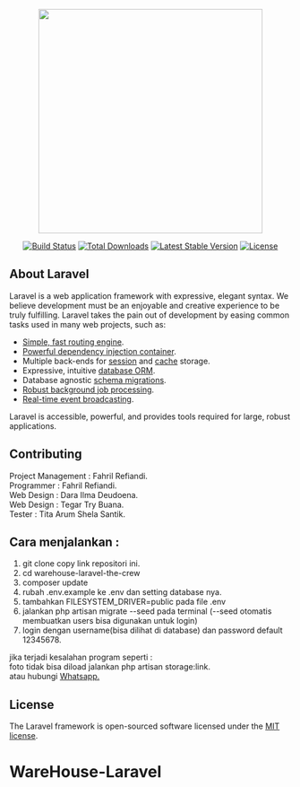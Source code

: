 <p align="center"><a href="https://laravel.com" target="_blank"><img src="https://raw.githubusercontent.com/laravel/art/master/logo-lockup/5%20SVG/2%20CMYK/1%20Full%20Color/laravel-logolockup-cmyk-red.svg" width="400"></a></p>

<p align="center">
<a href="https://travis-ci.org/laravel/framework"><img src="https://travis-ci.org/laravel/framework.svg" alt="Build Status"></a>
<a href="https://packagist.org/packages/laravel/framework"><img src="https://img.shields.io/packagist/dt/laravel/framework" alt="Total Downloads"></a>
<a href="https://packagist.org/packages/laravel/framework"><img src="https://img.shields.io/packagist/v/laravel/framework" alt="Latest Stable Version"></a>
<a href="https://packagist.org/packages/laravel/framework"><img src="https://img.shields.io/packagist/l/laravel/framework" alt="License"></a>
</p>

## About Laravel

Laravel is a web application framework with expressive, elegant syntax. We believe development must be an enjoyable and creative experience to be truly fulfilling. Laravel takes the pain out of development by easing common tasks used in many web projects, such as:

- [Simple, fast routing engine](https://laravel.com/docs/routing).
- [Powerful dependency injection container](https://laravel.com/docs/container).
- Multiple back-ends for [session](https://laravel.com/docs/session) and [cache](https://laravel.com/docs/cache) storage.
- Expressive, intuitive [database ORM](https://laravel.com/docs/eloquent).
- Database agnostic [schema migrations](https://laravel.com/docs/migrations).
- [Robust background job processing](https://laravel.com/docs/queues).
- [Real-time event broadcasting](https://laravel.com/docs/broadcasting).

Laravel is accessible, powerful, and provides tools required for large, robust applications.
<!-- 
## Learning Laravel

Laravel has the most extensive and thorough [documentation](https://laravel.com/docs) and video tutorial library of all modern web application frameworks, making it a breeze to get started with the framework.

If you don't feel like reading, [Laracasts](https://laracasts.com) can help. Laracasts contains over 1500 video tutorials on a range of topics including Laravel, modern PHP, unit testing, and JavaScript. Boost your skills by digging into our comprehensive video library.

## Laravel Sponsors

We would like to extend our thanks to the following sponsors for funding Laravel development. If you are interested in becoming a sponsor, please visit the Laravel [Patreon page](https://patreon.com/taylorotwell). -->


## Contributing

Project Management : Fahril Refiandi. <br>
Programmer         : Fahril Refiandi. <br>
Web Design         : Dara Ilma Deudoena. <br>
Web Design         : Tegar Try Buana. <br>
Tester             : Tita Arum Shela Santik. <br>

## Cara menjalankan :

1. git clone copy link repositori ini. <br>
2. cd warehouse-laravel-the-crew <br>
3. composer update <br>
4. rubah .env.example ke .env dan setting database nya. <br>
5. tambahkan FILESYSTEM_DRIVER=public pada file .env <br>
6. jalankan php artisan migrate --seed pada terminal (--seed otomatis membuatkan users bisa digunakan untuk login) <br>
7. login dengan username(bisa dilihat di database) dan password default 12345678. <br>

jika terjadi kesalahan program seperti : <br>
 foto tidak bisa diload jalankan php artisan storage:link. <br>
 atau hubungi <a href="https://wa.me/+6282131371687?text=warehouse-laravel-the-crew%20tidak%20bisa%20jalan%20%2F%20terjadi%20masalah%3A%20(sebutkan%20permasalahannya).">Whatsapp.</a> <br>
<!-- 
## Code of Conduct

In order to ensure that the Laravel community is welcoming to all, please review and abide by the [Code of Conduct](https://laravel.com/docs/contributions#code-of-conduct).

## Security Vulnerabilities

If you discover a security vulnerability within Laravel, please send an e-mail to Taylor Otwell via [taylor@laravel.com](mailto:taylor@laravel.com). All security vulnerabilities will be promptly addressed. -->

## License

The Laravel framework is open-sourced software licensed under the [MIT license](https://opensource.org/licenses/MIT).
# WareHouse-Laravel
